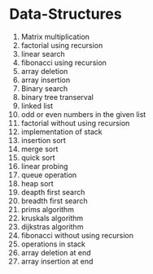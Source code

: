 # Data-Structures
1. Matrix multiplication
2. factorial using recursion
3. linear search
4. fibonacci using recursion
5. array deletion
6. array insertion
7. Binary search
8. binary tree transerval
9. linked list
10. odd or even numbers in the given list
11. factorial without using recursion
12. implementation of stack
13. insertion sort
14. merge sort
15. quick sort
16. linear probing
17. queue operation
18. heap sort
19. deapth first search
20. breadth first search
21. prims algorithm
22. kruskals algorithm
23. dijkstras algorithm
24. fibonacci without using recursion
25. operations in stack
26. array deletion at end
27. array insertion at end
